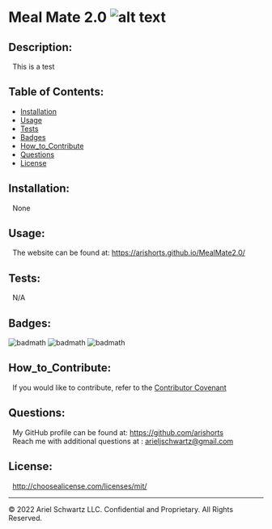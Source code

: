 # Meal Mate 2.0 ![alt text](https://img.shields.io/badge/License-MIT-blue.svg)

## Description:

&nbsp; This is a test

## Table of Contents:

- [Installation](#installation)
- [Usage](#usage)
- [Tests](#tests)
- [Badges](#badges)
- [How_to_Contribute](#how_to_contribute)
- [Questions](#questions)
- [License](#license)

## Installation:

&nbsp; None

## Usage:

&nbsp; The website can be found at: https://arishorts.github.io/MealMate2.0/

## Tests:

&nbsp; N/A

## Badges:

![badmath](https://img.shields.io/badge/JavaScript-62%25-purple)
![badmath](https://img.shields.io/badge/HTML-30%25-purple)
![badmath](https://img.shields.io/badge/CSS-8%25-purple)

## How_to_Contribute:

&nbsp; If you would like to contribute, refer to the [Contributor Covenant](https://www.contributor-covenant.org/)

## Questions:

&nbsp; My GitHub profile can be found at: https://github.com/arishorts
<br>&nbsp; Reach me with additional questions at : arieljschwartz@gmail.com

## License:

&nbsp; http://choosealicense.com/licenses/mit/

---

© 2022 Ariel Schwartz LLC. Confidential and Proprietary. All Rights Reserved.
